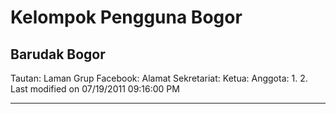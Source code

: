 # Kelompok Pengguna Bogor
## Barudak  Bogor
Tautan:
Laman Grup Facebook:
Alamat Sekretariat:
Ketua:
Anggota:
   1.
   2.
Last modified on 07/19/2011 09:16:00 PM
 
---
 
